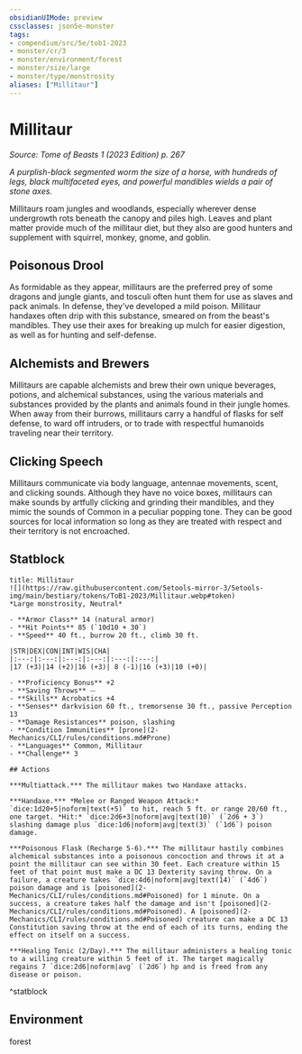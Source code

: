 ```yaml
---
obsidianUIMode: preview
cssclasses: json5e-monster
tags:
- compendium/src/5e/tob1-2023
- monster/cr/3
- monster/environment/forest
- monster/size/large
- monster/type/monstrosity
aliases: ["Millitaur"]
---
```

# Millitaur
*Source: Tome of Beasts 1 (2023 Edition) p. 267*  

*A purplish-black segmented worm the size of a horse, with hundreds of legs, black multifaceted eyes, and powerful mandibles wields a pair of stone axes.*

Millitaurs roam jungles and woodlands, especially wherever dense undergrowth rots beneath the canopy and piles high. Leaves and plant matter provide much of the millitaur diet, but they also are good hunters and supplement with squirrel, monkey, gnome, and goblin.

## Poisonous Drool

As formidable as they appear, millitaurs are the preferred prey of some dragons and jungle giants, and tosculi often hunt them for use as slaves and pack animals. In defense, they've developed a mild poison. Millitaur handaxes often drip with this substance, smeared on from the beast's mandibles. They use their axes for breaking up mulch for easier digestion, as well as for hunting and self-defense.

## Alchemists and Brewers

Millitaurs are capable alchemists and brew their own unique beverages, potions, and alchemical substances, using the various materials and substances provided by the plants and animals found in their jungle homes. When away from their burrows, millitaurs carry a handful of flasks for self defense, to ward off intruders, or to trade with respectful humanoids traveling near their territory.

## Clicking Speech

Millitaurs communicate via body language, antennae movements, scent, and clicking sounds. Although they have no voice boxes, millitaurs can make sounds by artfully clicking and grinding their mandibles, and they mimic the sounds of Common in a peculiar popping tone. They can be good sources for local information so long as they are treated with respect and their territory is not encroached.

## Statblock

```ad-statblock
title: Millitaur
![](https://raw.githubusercontent.com/5etools-mirror-3/5etools-img/main/bestiary/tokens/ToB1-2023/Millitaur.webp#token)
*Large monstrosity, Neutral*

- **Armor Class** 14 (natural armor)
- **Hit Points** 85 (`10d10 + 30`)
- **Speed** 40 ft., burrow 20 ft., climb 30 ft.

|STR|DEX|CON|INT|WIS|CHA|
|:---:|:---:|:---:|:---:|:---:|:---:|
|17 (+3)|14 (+2)|16 (+3)| 8 (-1)|16 (+3)|10 (+0)|

- **Proficiency Bonus** +2
- **Saving Throws** ⏤
- **Skills** Acrobatics +4
- **Senses** darkvision 60 ft., tremorsense 30 ft., passive Perception 13
- **Damage Resistances** poison, slashing
- **Condition Immunities** [prone](2-Mechanics/CLI/rules/conditions.md#Prone)
- **Languages** Common, Millitaur
- **Challenge** 3

## Actions

***Multiattack.*** The millitaur makes two Handaxe attacks.

***Handaxe.*** *Melee or Ranged Weapon Attack:* `dice:1d20+5|noform|text(+5)` to hit, reach 5 ft. or range 20/60 ft., one target. *Hit:* `dice:2d6+3|noform|avg|text(10)` (`2d6 + 3`) slashing damage plus `dice:1d6|noform|avg|text(3)` (`1d6`) poison damage.

***Poisonous Flask (Recharge 5-6).*** The millitaur hastily combines alchemical substances into a poisonous concoction and throws it at a point the millitaur can see within 30 feet. Each creature within 15 feet of that point must make a DC 13 Dexterity saving throw. On a failure, a creature takes `dice:4d6|noform|avg|text(14)` (`4d6`) poison damage and is [poisoned](2-Mechanics/CLI/rules/conditions.md#Poisoned) for 1 minute. On a success, a creature takes half the damage and isn't [poisoned](2-Mechanics/CLI/rules/conditions.md#Poisoned). A [poisoned](2-Mechanics/CLI/rules/conditions.md#Poisoned) creature can make a DC 13 Constitution saving throw at the end of each of its turns, ending the effect on itself on a success.

***Healing Tonic (2/Day).*** The millitaur administers a healing tonic to a willing creature within 5 feet of it. The target magically regains 7 `dice:2d6|noform|avg` (`2d6`) hp and is freed from any disease or poison.
```
^statblock

## Environment

forest
